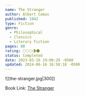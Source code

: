 ```yaml
---
name: The Stranger
author: Albert Camus
published: 1942
type: Fiction
genre:
  - Philosophical
  - Classics
  - Literary Fiction
pages: 88
rating: 🌕🌕🌕🌗🌑
status: Completed
date: 2023-03-16 19:08:29 -0500
updated: 2024-06-16 16:58:18 -0500
---
```


![[the-stranger.jpg|300]]

Book Link: [The Stranger](https://www.goodreads.com/book/show/49552.The_Stranger)
